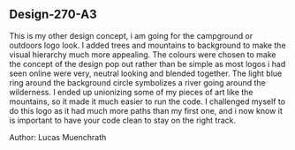 ## Design-270-A3
This is my other design concept, i am going for the campground or outdoors logo look. I added trees and mountains to background to make the visual hierarchy much more appealing. The colours were chosen to make the concept of the design pop out rather than be simple as most logos i had seen online were very, neutral looking and blended together. The light blue ring around the background circle symbolizes a river going around the wilderness. I ended up unionizing some of my pieces of art like the mountains, so it made it much easier to run the code. I challenged myself to do this logo as it had much more paths than my first one, and i now know it is important to have your code clean to stay on the right track.

Author: Lucas Muenchrath
